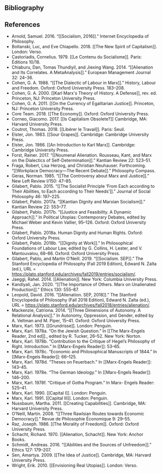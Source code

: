 ## Bibliography

## References

- Arnold, Samuel. 2016. “[[Socialism, 2016]].” Internet Encyclopedia of Philosophy.
- Boltanski, Luc, and Eve Chiapello. 2018. [[The New Spirit of Capitalism]]. London: Verso.
- Castoriadis, Cornelius. 1979. [[Le Contenu du Socialisme]]. Paris: Éditions 10/18.
- Chiaburu, Dan, Tomas Thundiyil, and Jiexing Wang. 2014. “[[Alienation and Its Correlates. A MetaAnalysis]].” European Management Journal 32: 24–36.
- Cohen, G. A. 1988. “[[The Dialectic of Labour in Marx]].” History, Labour and Freedom. Oxford: Oxford University Press. 183–208.
- Cohen, G. A. 2000. [[Karl Marx's Theory of History. A Defense]], rev. ed. Princeton, NJ: Princeton University Press.
- Cohen, G. A. 2011. [[On the Currency of Egalitarian Justice]]. Princeton, NJ: Princeton University Press.
- Core Team. 2018. [[The Economy]]. Oxford: Oxford University Press.
- Corneo, Giacomo. 2017. [[Is Capitalism Obsolete?]] Cambridge, MA: Harvard University Press.
- Coutrot, Thomas. 2018. [[Libérer le Travail]]. Paris: Seuil.
- Elster, Jon. 1983. [[Sour Grapes]]. Cambridge: Cambridge University Press.
- Elster, Jon. 1986. [[An Introduction to Karl Marx]]. Cambridge: Cambridge University Press.
- Forst, Rainer. 2017. “[[Noumenal Alienation. Rousseau, Kant, and Marx on the Dialectics of Self-Determination]].” Kantian Review 22: 523–51.
- Fraga, Robert, Lisa Herzog, and Christian Neuhauser. Forthcoming. “[[Workplace Democracy—The Recent Debate]].” Philosophy Compass.
- Geras, Norman. 1985. “[[The Controversy about Marx and Justice]].” New Left Review I/150: 47–85.
- Gilabert, Pablo. 2015. “[[The Socialist Principle ‘From Each according to Their Abilities, to Each according to Their Needs’]].” Journal of Social Philosophy 46: 197–225.
- Gilabert, Pablo. 2017a. “[[Kantian Dignity and Marxian Socialism]].” Kantian Review 22: 553–77.
- Gilabert, Pablo. 2017b. “[[Justice and Feasibility. A Dynamic Approach]].” In Political Utopias: Contemporary Debates, edited by Michael Weber and Kevin Vallier, 95–126. Oxford: Oxford University Press.
- Gilabert, Pablo. 2018a. Human Dignity and Human Rights. Oxford: Oxford University Press.
- Gilabert, Pablo. 2018b. “[[Dignity at Work]].” In Philosophical Foundations of Labour Law, edited by G. Collins, H. Lester, and V. Mantouvalou, 68–86. Oxford: Oxford University Press.
- Gilabert, Pablo, and Martin O’Neill. 2019. “[[Socialism. SEP]].” The Stanford Encyclopedia of Philosophy (Fall 2019 Edition), Edward N. Zalta (ed.), URL = https://plato.stanford.edu/archives/fall2019/entries/socialism/.
- Jaeggi, Rahel. 2014. [[Alienation]]. New York: Columbia University Press.
- Kandiyali, Jan. 2020. “[[The Importance of Others. Marx on Unalienated Production]].” Ethics 130: 555–87.
- Leopold, David. 2016. “[[Alienation. SEP, 2018]].” The Stanford Encyclopedia of Philosophy (Fall 2018 Edition), Edward N. Zalta (ed.), URL = https://plato.stanford.edu/archives/fall2018/entries/alienation/.
- Mackenzie, Catriona. 2014. “[[Three Dimensions of Autonomy. A Relational Analysis]].” In Autonomy, Oppression, and Gender, edited by A. Veltman and M. Piper, 15–41. Oxford: Oxford University Press.
- Marx, Karl. 1973. [[Grundrisse]]. London: Penguin.
- Marx, Karl. 1978a. “On the Jewish Question.” In [[The Marx-Engels Reader, 2nd ed]]., edited by R. Tucker, 26–52. New York: Norton.
- Marx, Karl. 1978b. “Contribution to the Critique of Hegel’s Philosophy of Right. Introduction.” In [[Marx-Engels Reader]]: 53–65.
- Marx, Karl. 1978c. “Economic and Philosophical Manuscripts of 1844.” In [[Marx-Engels Reader]]: 66–125.
- Marx, Karl. 1978d. “Theses on Feuerbach.” In [[Marx-Engels Reader]]: 143–45.
- Marx, Karl. 1978e. “The German Ideology.” In [[Marx-Engels Reader]]: 146–200.
- Marx, Karl. 1978f. “Critique of Gotha Program.” In Marx- Engels Reader: 525–41.
- Marx, Karl. 1990. [[Capital I]]. London: Penguin.
- Marx, Karl. 1991. [[Capital III]]. London: Penguin.
- Nussbaum, Martha. 2011. [[Creating Capabilities]]. Cambridge, MA: Harvard University Press.
- O’Neill, Martin. 2008. “[[Three Rawlsian Routes towards Economic Democracy]].” Revue de Philosophie Économique 9: 29–55.
- Raz, Joseph. 1986. [[The Morality of Freedom]]. Oxford: Oxford University Press.
- Schacht, Richard. 1970. [[Alienation, Schacht]]. New York: Anchor Books.
- Schmidt, Andreas. 2016. “[[Abilities and the Sources of Unfreedom]].” Ethics 127: 179–207.
- Sen, Amartya. 2009. [[The Idea of Justice]]. Cambridge, MA: Harvard University Press.
- Wright, Erik. 2010. [[Envisioning Real Utopias]]. London: Verso.
